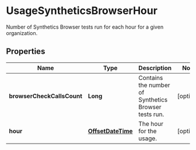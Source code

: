 

# UsageSyntheticsBrowserHour

Number of Synthetics Browser tests run for each hour for a given organization.
## Properties

Name | Type | Description | Notes
------------ | ------------- | ------------- | -------------
**browserCheckCallsCount** | **Long** | Contains the number of Synthetics Browser tests run. |  [optional]
**hour** | [**OffsetDateTime**](OffsetDateTime.md) | The hour for the usage. |  [optional]



